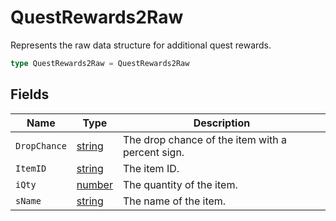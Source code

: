 # QuestRewards2Raw

Represents the raw data structure for additional quest rewards.

```typescript
type QuestRewards2Raw = QuestRewards2Raw
```

## Fields

| Name | Type | Description |
|------|------|-------------|
| `DropChance` | [string](https://developer.mozilla.org/en-US/docs/Web/JavaScript/Reference/Global_Objects/String) | The drop chance of the item with a percent sign. |
| `ItemID` | [string](https://developer.mozilla.org/en-US/docs/Web/JavaScript/Reference/Global_Objects/String) | The item ID. |
| `iQty` | [number](https://developer.mozilla.org/en-US/docs/Web/JavaScript/Reference/Global_Objects/Number) | The quantity of the item. |
| `sName` | [string](https://developer.mozilla.org/en-US/docs/Web/JavaScript/Reference/Global_Objects/String) | The name of the item. |
